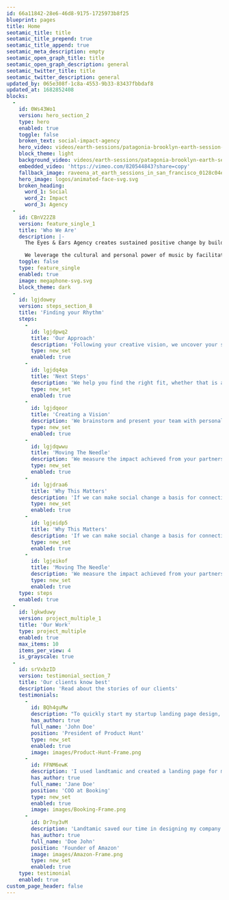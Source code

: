 ```yaml
---
id: 66a11842-28e6-46d8-9175-1725973b8f25
blueprint: pages
title: Home
seotamic_title: title
seotamic_title_prepend: true
seotamic_title_append: true
seotamic_meta_description: empty
seotamic_open_graph_title: title
seotamic_open_graph_description: general
seotamic_twitter_title: title
seotamic_twitter_description: general
updated_by: 065e308f-1c8a-4553-9b33-83437fbbdaf8
updated_at: 1682852408
blocks:
  -
    id: 0Ws43Wo1
    version: hero_section_2
    type: hero
    enabled: true
    toggle: false
    broken_text: social-impact-agency
    hero_video: videos/earth-sessions/patagonia-brooklyn-earth-session-sizzle-reel.mov
    block_theme: light
    background_video: videos/earth-sessions/patagonia-brooklyn-earth-session-sizzle-reel.mov
    embedded_video: 'https://vimeo.com/820544843?share=copy'
    fallback_image: raveena_at_earth_sessions_in_san_francisco_0128c04e24.webp
    hero_image: logos/animated-face-svg.svg
    broken_heading:
      word_1: Social
      word_2: Impact
      word_3: Agency
  -
    id: CBnV22Z8
    version: feature_single_1
    title: 'Who We Are'
    description: |-
      The Eyes & Ears Agency creates sustained positive change by building a bridge between the music industry and impactful nonprofit organizations.

      We leverage the cultural and personal power of music by facilitating authentic cause-based partnerships to increase collective awareness, shift behaviors, and spark activism within audiences in support of social and environmental causes.
    toggle: false
    type: feature_single
    enabled: true
    image: megaphone-svg.svg
    block_theme: dark
  -
    id: lgjdowey
    version: steps_section_8
    title: 'Finding your Rhythm'
    steps:
      -
        id: lgjdpwq2
        title: 'Our Approach'
        description: 'Following your creative vision, we uncover your social impact motive and create unique offerings to support your goals. We manage every aspect of the partnership so you can focus on your mission and work.'
        type: new_set
        enabled: true
      -
        id: lgjdq4qa
        title: 'Next Steps'
        description: 'We help you find the right fit, whether that is an aligned musician or nonprofit organization; we facilitate a sustained connection.'
        type: new_set
        enabled: true
      -
        id: lgjdqeor
        title: 'Creating a Vision'
        description: 'We brainstorm and present your team with personalized partnership ideas until we find what feels authentic for you.'
        type: new_set
        enabled: true
      -
        id: lgjdqwwu
        title: 'Moving The Needle'
        description: 'We measure the impact achieved from your partnership including reach, overall audience experience, educational information disseminated, and funds raised.'
        type: new_set
        enabled: true
      -
        id: lgjdraa6
        title: 'Why This Matters'
        description: 'If we can make social change a basis for connection between audiences and artists, the possibilities for positive revolution are endless.'
        type: new_set
        enabled: true
      -
        id: lgjeidp5
        title: 'Why This Matters'
        description: 'If we can make social change a basis for connection between audiences and artists, the possibilities for positive revolution are endless.'
        type: new_set
        enabled: true
      -
        id: lgjeikof
        title: 'Moving The Needle'
        description: 'We measure the impact achieved from your partnership including reach, overall audience experience, educational information disseminated, and funds raised.'
        type: new_set
        enabled: true
    type: steps
    enabled: true
  -
    id: lgkwduwy
    version: project_multiple_1
    title: 'Our Work'
    type: project_multiple
    enabled: true
    max_items: 10
    items_per_view: 4
    is_grayscale: true
  -
    id: srVxbzID
    version: testimonial_section_7
    title: 'Our clients know best'
    description: 'Read about the stories of our clients'
    testimonials:
      -
        id: BQh4guMw
        description: "To quickly start my startup landing page design, I was looking for a landing page UI Kit. Landtamic is one of the best landing page UI kit I have come across. It's so flexible, well organised and easily editable."
        has_author: true
        full_name: 'John Doe'
        position: 'President of Product Hunt'
        type: new_set
        enabled: true
        image: images/Product-Hunt-Frame.png
      -
        id: FFNM6ewK
        description: 'I used landtamic and created a landing page for my startup within a week. The Landtamic UI Kit is simple and highly intuitive, so anyone can use it.'
        has_author: true
        full_name: 'Jane Doe'
        position: 'COO at Booking'
        type: new_set
        enabled: true
        image: images/Booking-Frame.png
      -
        id: Dr7ny3vM
        description: 'Landtamic saved our time in designing my company page.'
        has_author: true
        full_name: 'Doe John'
        position: 'Founder of Amazon'
        image: images/Amazon-Frame.png
        type: new_set
        enabled: true
    type: testimonial
    enabled: true
custom_page_header: false
---
```

